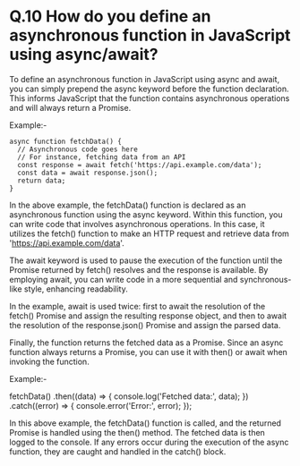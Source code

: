 # Q.10 How do you define an asynchronous function in JavaScript using async/await?

 

To define an asynchronous function in JavaScript using async and await, you can simply prepend the async keyword before the function declaration. This informs JavaScript that the function contains asynchronous operations and will always return a Promise.

Example:-
```
async function fetchData() {
  // Asynchronous code goes here
  // For instance, fetching data from an API
  const response = await fetch('https://api.example.com/data');
  const data = await response.json();
  return data;
}
```

In the above example, the fetchData() function is declared as an asynchronous function using the async keyword. Within this function, you can write code that involves asynchronous operations. In this case, it utilizes the fetch() function to make an HTTP request and retrieve data from 'https://api.example.com/data'.

The await keyword is used to pause the execution of the function until the Promise returned by fetch() resolves and the response is available. By employing await, you can write code in a more sequential and synchronous-like style, enhancing readability.

In the example, await is used twice: first to await the resolution of the fetch() Promise and assign the resulting response object, and then to await the resolution of the response.json() Promise and assign the parsed data.

Finally, the function returns the fetched data as a Promise. Since an async function always returns a Promise, you can use it with then() or await when invoking the function.

Example:-

fetchData()
  .then((data) => {
    console.log('Fetched data:', data);
  })
  .catch((error) => {
    console.error('Error:', error);
  });

In this above example, the fetchData() function is called, and the returned Promise is handled using the then() method. The fetched data is then logged to the console. If any errors occur during the execution of the async function, they are caught and handled in the catch() block.